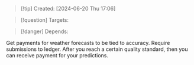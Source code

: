 
>[!tip] Created: [2024-06-20 Thu 17:06]

>[!question] Targets: 

>[!danger] Depends: 

Get payments for weather forecasts to be tied to accuracy.
Require submissions to ledger.
After you reach a certain quality standard, then you can receive payment for your predictions.